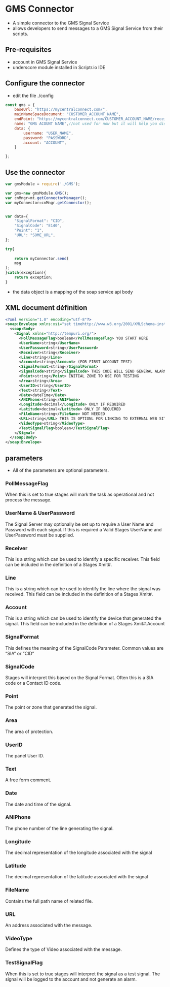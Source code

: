 # GMS Connector
- A simple connector to the GMS Signal Service
- allows developers to send messages to a GMS Signal Service from their scripts.

## Pre-requisites
- account in GMS Signal Service
- underscore module installed in Scriptr.io IDE


## Configure the connector

- edit the file ./config
```javascript
const gms = {
    baseUrl: "https://mycentralconnect.com/",
    mainNameSpaceDocument: "CUSTOMER_ACCOUNT_NAME",
    endPoint: "https://mycentralconnect.com/CUSTOMER_ACCOUNT_NAME/receiver.asmx",
    name: "GMS ACOUNT NAME",//not used for now but it will help you distinguish your apps
    data: {
        username: "USER_NAME",
        password: "PASSWORD",
        account: "ACCOUNT",
    }

};

```
## Use the connector
```javascript
var gmsModule = require('./GMS');

var gms=new gmsModule.GMS();
var cnMngr=mt.getConnectorManager();
var myConnector=cnMngr.getConnector();


var data={
    "SignalFormat": "CID",
    "SignalCode": "E140",
    "Point": "1",
    "URL": "SOME_URL",
};

try{
    
    return myConnector.send(
    msg
);
}catch(exception){
    return exception;
}
```
- the data object is a mapping of the soap service api body
## XML document définition

```xml
<?xml version="1.0" encoding="utf-8"?>
<soap:Envelope xmlns:xsi="set timehttp://www.w3.org/2001/XMLSchema-instance" xmlns:xsd="http://www.w3.org/2001/XMLSchema" xmlns:soap="http://schemas.xmlsoap.org/soap/envelope/">
  <soap:Body>
    <Signal xmlns="http://tempuri.org/">
      <PollMessageFlag>boolean</PollMessageFlag> YOU START HERE
      <UserName>string</UserName>
      <UserPassword>string</UserPassword>
      <Receiver>string</Receiver>
      <Line>string</Line>
      <Account>string</Account> (FOR FIRST ACCOUNT TEST)
      <SignalFormat>string</SignalFormat>
      <SignalCode>string</SignalCode> THIS CODE WILL SEND GENERAL ALARM FOR INITIAL TESTING
      <Point>string</Point> INITIAL ZONE TO USE FOR TESTING
      <Area>string</Area>
      <UserID>string</UserID>
      <Text>string</Text>
      <Date>dateTime</Date>
      <ANIPhone>string</ANIPhone>
      <Longitude>decimal</Longitude> ONLY IF REQUIRED
      <Latitude>decimal</Latitude> ONLY IF REQUIRED
      <FileName>string</FileName> NOT NEEDED
      <URL>string</URL> THIS IS OPTIONL FOR LINKING TO EXTERNAL WEB SITE (Such as linking to a “Dashboard” if required or other URL)
      <VideoType>string</VideoType>
      <TestSignalFlag>boolean</TestSignalFlag>
    </Signal>
  </soap:Body>
</soap:Envelope>
```

## parameters
- All of the parameters are optional parameters.

### PollMessageFlag
When this is set to true stages will mark the task as operational and not process the message.
 
### UserName & UserPassword
The Signal Server may optionally be set up to require a User Name and Password with each signal. If this is required a Valid Stages UserName and UserPassword must be supplied.
### Receiver
This is a string which can be used to identify a specific receiver. This field can be included in the definition of a Stages Xmit#.
### Line
This is a string which can be used to identify the line where the signal was received. This field can be included in the definition of a Stages Xmit#.
### Account
This is a string which can be used to identify the device that generated the signal. This field can be included in the definition of a Stages Xmit#.Account
### SignalFormat
This defines the meaning of the SignalCode Parameter. Common values are “SIA” or “CID”
### SignalCode
Stages will interpret this based on the Signal Format. Often this is a SIA code or a Contact ID code.
### Point
The point or zone that generated the signal.
### Area
The area of protection.
### UserID
The panel User ID.
### Text
A free form comment.
### Date
The date and time of the signal. 
### ANIPhone
The phone number of the line generating the signal.
### Longitude
The decimal representation of the longitude associated with the signal
### Latitude
The decimal representation of the latitude associated with the signal
### FileName
Contains the full path name of related file.
### URL
An address associated with the message.
### VideoType
Defines the type of Video associated with the message.
### TestSignalFlag
When this is set to true stages will interpret the signal as a test signal. The signal will be logged to the account and not generate an alarm.

